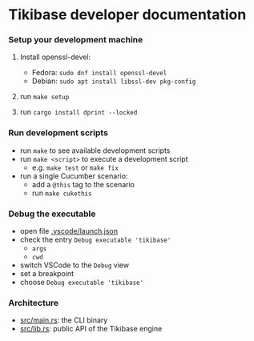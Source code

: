 # Tikibase developer documentation

### Setup your development machine

1. Install openssl-devel:

   - Fedora: `sudo dnf install openssl-devel`
   - Debian: `sudo apt install libssl-dev pkg-config`

2. run `make setup`
3. run `cargo install dprint --locked`

### Run development scripts

- run `make` to see available development scripts
- run `make <script>` to execute a development script
  - e.g. `make test` or `make fix`
- run a single Cucumber scenario:
  - add a `@this` tag to the scenario
  - run `make cukethis`

### Debug the executable

- open file [.vscode/launch.json](.vscode/launch.json)
- check the entry `Debug executable 'tikibase'`
  - `args`
  - `cwd`
- switch VSCode to the `Debug` view
- set a breakpoint
- choose `Debug executable 'tikibase'`

### Architecture

- [src/main.rs](src/main.rs): the CLI binary
- [src/lib.rs](src/lib.rs): public API of the Tikibase engine
